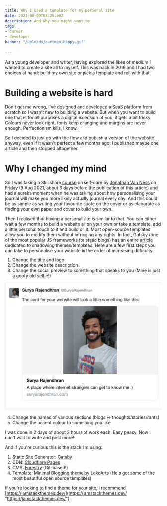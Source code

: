 ```yaml
---
title: Why I used a template for my personal site
date: 2021-08-09T08:25:00Z
description: And why you might want to
tags:
- career
- developer
banner: "/uploads/cartman-happy.gif"

---
```

As a young developer and writer, having explored the likes of medium I wanted to create a site all to myself. This was back in 2016 and I had two choices at hand: build my own site or pick a template and roll with that.

# Building a website is hard

Don't get me wrong, I've designed and developed a SaaS platform from scratch so I wasn't new to building a website. But when you want to build one that is for all purposes a digital extension of you, it gets a bit tricky. Colours never look right, fonts keep changing and margins are never enough. Perfectionism kills, I know.

So I decided to just go with the flow and publish a version of the website anyway, even if it wasn't perfect a few months ago. I published maybe one article and then stopped altogether.

# Why I changed my mind

So I was taking a Skillshare [course](https://skl.sh/2VuS9l1) on self-care by [Jonathan Van Ness](https://twitter.com/jvn) on Friday (9 Aug 2021, about 3 days before the publication of this article) and had a eureka moment when he was talking about how personalising your journal will make you more likely actually journal every day. And this could be as simple as writing your favourite quote on the cover or as elaborate as finding your own paper and cover to build your own.

Then I realised that having a personal site is similar to that. You can either wait a few months to build a website all on your own or take a template, add a little personal touch to it and build on it. Most open-source templates allow you to modify them without infringing any rights. In fact, Gatsby (one of the most popular JS frameworks for static blogs) has an entire [article](https://www.gatsbyjs.com/docs/how-to/plugins-and-themes/shadowing/) dedicated to shadowing themes/templates. Here are a few first steps you can take to personalise your website in the order of increasing difficulty:

1. Change the title and logo
2. Change the website description
3. Change the social preview to something that speaks to you (Mine is just a goofy old selfie!) 

![A social preview](/uploads/social-preview.png "Taken from https://cards-dev.twitter.com/validator")

4. Change the names of various sections (blogs -> thoughts/stories/rants)
5. Change the accent colour to something you like

I was done in 2 days of about 2 hours of work each. Easy peasy. Now I can't wait to write and post more!

And if you're curious this is the stack I'm using:

1. Static Site Generator: [Gatsby](https://www.gatsbyjs.com/)
2. CDN: [Cloudflare Pages](https://pages.cloudflare.com/)
3. CMS: [Forestry](https://forestry.io) (Git-based!)
4. Template: [Minimal Blogging theme](https://github.com/LekoArts/gatsby-themes/tree/master/themes/gatsby-theme-minimal-blog) by [LekoArts](https://themes.lekoarts.de/) (He's got some of the most beautiful open source templates)

If you're looking to find a theme for your site, I recommend [https://jamstackthemes.dev/](https://jamstackthemes.dev/ "https://jamstackthemes.dev/").